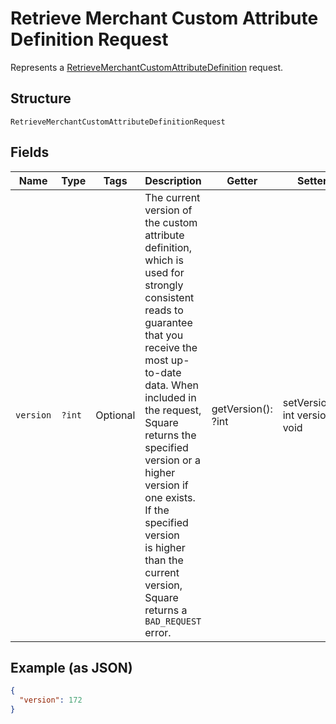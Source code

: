 
# Retrieve Merchant Custom Attribute Definition Request

Represents a [RetrieveMerchantCustomAttributeDefinition](../../doc/apis/merchant-custom-attributes.md#retrieve-merchant-custom-attribute-definition) request.

## Structure

`RetrieveMerchantCustomAttributeDefinitionRequest`

## Fields

| Name | Type | Tags | Description | Getter | Setter |
|  --- | --- | --- | --- | --- | --- |
| `version` | `?int` | Optional | The current version of the custom attribute definition, which is used for strongly consistent<br>reads to guarantee that you receive the most up-to-date data. When included in the request,<br>Square returns the specified version or a higher version if one exists. If the specified version<br>is higher than the current version, Square returns a `BAD_REQUEST` error. | getVersion(): ?int | setVersion(?int version): void |

## Example (as JSON)

```json
{
  "version": 172
}
```

